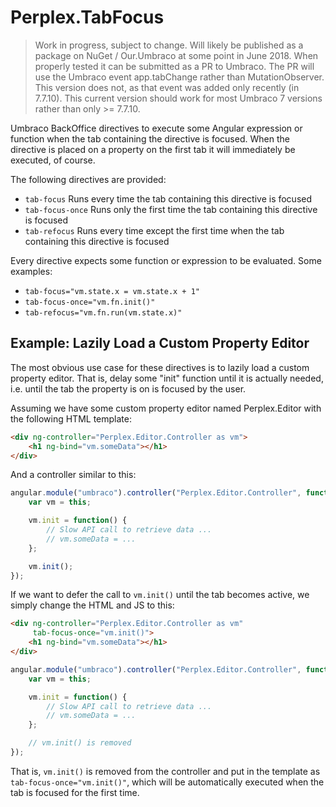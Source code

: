 # Perplex.TabFocus

> Work in progress, subject to change. Will likely be published as a package on NuGet / Our.Umbraco at some point in June 2018. When properly tested it can be submitted as a PR to Umbraco. The PR will use the Umbraco event app.tabChange rather than MutationObserver. This version does not, as that event was added only recently (in 7.7.10). This current version should work for most Umbraco 7 versions rather than only >= 7.7.10.

Umbraco BackOffice directives to execute some Angular expression or function when the tab containing the directive is focused.
When the directive is placed on a property on the first tab it will immediately be executed, of course.

The following directives are provided:

-   `tab-focus`
    Runs every time the tab containing this directive is focused
-   `tab-focus-once`
    Runs only the first time the tab containing this directive is focused
-   `tab-refocus`
    Runs every time except the first time when the tab containing this directive is focused

Every directive expects some function or expression to be evaluated. Some examples:

-   `tab-focus="vm.state.x = vm.state.x + 1"`
-   `tab-focus-once="vm.fn.init()"`
-   `tab-refocus="vm.fn.run(vm.state.x)"`

## Example: Lazily Load a Custom Property Editor

The most obvious use case for these directives is to lazily load a custom property editor.
That is, delay some "init" function until it is actually needed, i.e. until the tab the property is on is focused by the user.

Assuming we have some custom property editor named Perplex.Editor with the following HTML template:

```html
<div ng-controller="Perplex.Editor.Controller as vm">
    <h1 ng-bind="vm.someData"></h1>
</div>
```

And a controller similar to this:

```javascript
angular.module("umbraco").controller("Perplex.Editor.Controller", function() {
    var vm = this;

    vm.init = function() {
        // Slow API call to retrieve data ...
        // vm.someData = ...
    };

    vm.init();
});
```

If we want to defer the call to `vm.init()` until the tab becomes active, we simply change the HTML and JS to this:

```html
<div ng-controller="Perplex.Editor.Controller as vm"
     tab-focus-once="vm.init()">
    <h1 ng-bind="vm.someData"></h1>
</div>
```

```javascript
angular.module("umbraco").controller("Perplex.Editor.Controller", function() {
    var vm = this;

    vm.init = function() {
        // Slow API call to retrieve data ...
        // vm.someData = ...
    };

    // vm.init() is removed
});
```

That is, `vm.init()` is removed from the controller and put in the template as `tab-focus-once="vm.init()"`, which will be automatically executed when the tab is focused for the first time.
